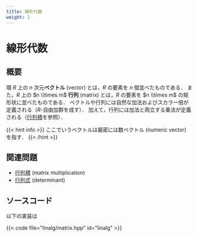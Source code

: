 ```yaml
---
title: 線形代数
weight: 1
---
```


# 線形代数

## 概要

環 $R$ 上の $n$ 次元**ベクトル** (vector) とは，$R$ の要素を $n$ 個並べたものである．
また，$R$ 上の $n \\times m$ **行列** (matrix) とは，$R$ の要素を $n \\times m$ の矩形状に並べたものである．
ベクトルや行列には自然な加法およびスカラー倍が定義される（$R$-自由加群を成す）．
加えて，行列には加法と両立する乗法が定義される（[行列積](matrix-multiplication)を参照）．

{{< hint info >}}
ここでいうベクトルは厳密には数ベクトル (numeric vector) を指す．
{{< /hint >}}

## 関連問題

* [行列積](matrix-multiplication) (matrix multiplication)
* [行列式](determinant) (determinant)

## ソースコード

以下の実装は

{{< code file="linalg/matrix.hpp" id="linalg" >}}
